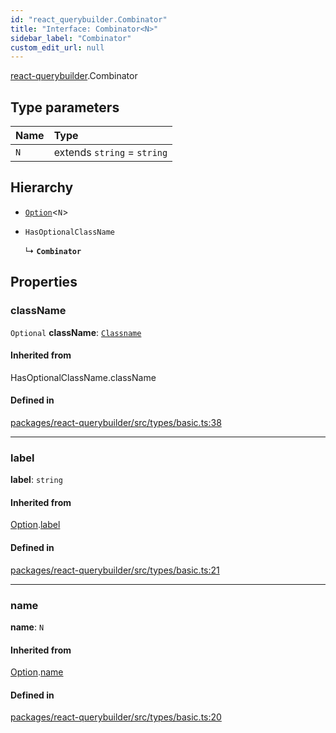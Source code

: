 ```yaml
---
id: "react_querybuilder.Combinator"
title: "Interface: Combinator<N>"
sidebar_label: "Combinator"
custom_edit_url: null
---
```


[react-querybuilder](../modules/react_querybuilder.md).Combinator

## Type parameters

| Name | Type |
| :------ | :------ |
| `N` | extends `string` = `string` |

## Hierarchy

- [`Option`](react_querybuilder.Option.md)<`N`\>

- `HasOptionalClassName`

  ↳ **`Combinator`**

## Properties

### className

 `Optional` **className**: [`Classname`](../modules/react_querybuilder.md#classname)

#### Inherited from

HasOptionalClassName.className

#### Defined in

[packages/react-querybuilder/src/types/basic.ts:38](https://github.com/react-querybuilder/react-querybuilder/blob/55590db8/packages/react-querybuilder/src/types/basic.ts#L38)

___

### label

 **label**: `string`

#### Inherited from

[Option](react_querybuilder.Option.md).[label](react_querybuilder.Option.md#label)

#### Defined in

[packages/react-querybuilder/src/types/basic.ts:21](https://github.com/react-querybuilder/react-querybuilder/blob/55590db8/packages/react-querybuilder/src/types/basic.ts#L21)

___

### name

 **name**: `N`

#### Inherited from

[Option](react_querybuilder.Option.md).[name](react_querybuilder.Option.md#name)

#### Defined in

[packages/react-querybuilder/src/types/basic.ts:20](https://github.com/react-querybuilder/react-querybuilder/blob/55590db8/packages/react-querybuilder/src/types/basic.ts#L20)
